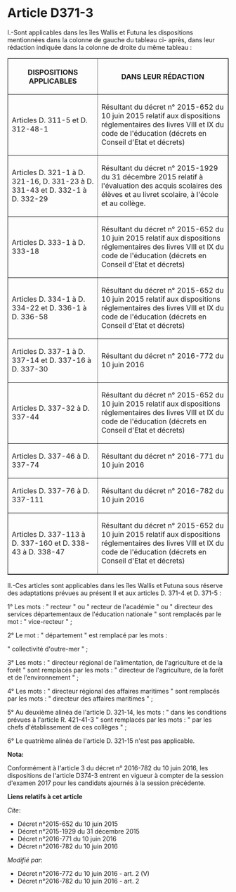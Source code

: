 # Article D371-3

I.-Sont applicables dans les îles Wallis et Futuna les dispositions mentionnées dans la colonne de gauche du tableau ci-
après, dans leur rédaction indiquée dans la colonne de droite du même tableau : 

<table border="1">
  <tbody>
    <tr>
      <th>

DISPOSITIONS APPLICABLES 

</th>
      <th>

DANS LEUR RÉDACTION 

</th>
    </tr>
    <tr>
      <td align="left" valign="middle">

Articles D. 311-5 et D. 312-48-1 

</td>
      <td valign="middle">

Résultant du décret n° 2015-652 du 10 juin 2015 relatif aux dispositions réglementaires des livres VIII et IX du code de
l'éducation (décrets en Conseil d'Etat et décrets) 

</td>
    </tr>
    <tr>
      <td valign="middle" align="left">

Articles D. 321-1 à D. 321-16, D. 331-23 à D. 331-43 et D. 332-1 à D. 332-29 

</td>
      <td valign="middle">

Résultant du décret n° 2015-1929 du 31 décembre 2015 relatif à l'évaluation des acquis scolaires des élèves et au livret
scolaire, à l'école et au collège. </td>
    </tr>
    <tr>
      <td valign="middle" align="left">

Articles D. 333-1 à D. 333-18 

</td>
      <td valign="middle">

Résultant du décret n° 2015-652 du 10 juin 2015 relatif aux dispositions réglementaires des livres VIII et IX du code de
l'éducation (décrets en Conseil d'Etat et décrets) 

</td>
    </tr>
    <tr>
      <td align="left" valign="middle">

Articles D. 334-1 à D. 334-22 et D. 336-1 à D. 336-58 

</td>
      <td valign="middle">

Résultant du décret n° 2015-652 du 10 juin 2015 relatif aux dispositions réglementaires des livres VIII et IX du code de
l'éducation (décrets en Conseil d'Etat et décrets) 

</td>
    </tr>
    <tr>
      <td valign="middle" align="left">

Articles D. 337-1 à D. 337-14 et D. 337-16 à D. 337-30 

</td>
      <td valign="middle">

Résultant du décret n° 2016-772 du 10 juin 2016

</td>
    </tr>
    <tr>
      <td align="left" valign="middle">

Articles D. 337-32 à D. 337-44 

</td>
      <td valign="middle">

Résultant du décret n° 2015-652 du 10 juin 2015 relatif aux dispositions réglementaires des livres VIII et IX du code de
l'éducation (décrets en Conseil d'Etat et décrets) 

</td>
    </tr>
    <tr>
      <td align="left" valign="middle">

Articles D. 337-46 à D. 337-74 </td>
      <td valign="middle">

Résultant du décret n° 2016-771 du 10 juin 2016 

</td>
    </tr>
    <tr>
      <td>Articles D. 337-76 à D. 337-111 </td>
      <td>

Résultant du décret n° 2016-782 du 10 juin 2016

</td>
    </tr>
    <tr>
      <td valign="middle" align="left">

Articles D. 337-113 à D. 337-160 et D. 338-43 à D. 338-47 

</td>
      <td valign="middle">

Résultant du décret n° 2015-652 du 10 juin 2015 relatif aux dispositions réglementaires des livres VIII et IX du code de
l'éducation (décrets en Conseil d'Etat et décrets) 

</td>
    </tr>
  </tbody>
</table>

II.-Ces articles sont applicables dans les îles Wallis et Futuna sous réserve des adaptations prévues au présent II et aux
articles D. 371-4 et D. 371-5 :

1° Les mots : " recteur " ou " recteur de l'académie " ou " directeur des services départementaux de l'éducation nationale "
sont remplacés par le mot : " vice-recteur " ; 

2° Le mot : " département " est remplacé par les mots : 

" collectivité d'outre-mer " ; 

3° Les mots : " directeur régional de l'alimentation, de l'agriculture et de la forêt " sont remplacés par les mots : "
directeur de l'agriculture, de la forêt et de l'environnement " ; 

4° Les mots : " directeur régional des affaires maritimes " sont remplacés par les mots : " directeur des affaires maritimes
" ; 

5° Au deuxième alinéa de l'article D. 321-14, les mots : " dans les conditions prévues à l'article R. 421-41-3 " sont
remplacés par les mots : " par les chefs d'établissement de ces collèges " ; 

6° Le quatrième alinéa de l'article D. 321-15 n'est pas applicable.

**Nota:**

Conformément à l'article 3 du décret n° 2016-782 du 10 juin 2016, les dispositions de l'article D374-3 entrent en vigueur à
compter de la session d'examen 2017 pour les candidats ajournés à la session précédente.

**Liens relatifs à cet article**

_Cite_:

  - Décret n°2015-652 du 10 juin 2015
  - Décret n°2015-1929 du 31 décembre 2015
  - Décret n°2016-771 du 10 juin 2016
  - Décret n°2016-782 du 10 juin 2016

_Modifié par_:

  - Décret n°2016-772 du 10 juin 2016 - art. 2 (V)
  - Décret n°2016-782 du 10 juin 2016 - art. 2
